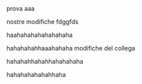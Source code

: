 prova
aaa

nostre modifiche
fdggfds

haahahahahahahahaha

hahahahahhaaahahaha
modifiche del collega

hahahahhahahhahahahaha

hahahahahahahhaha
